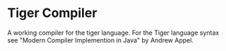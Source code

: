 # Tiger Compiler
A working compiler for the tiger language. For the Tiger language syntax see "Modern Compiler Implemention in Java" by Andrew Appel.
